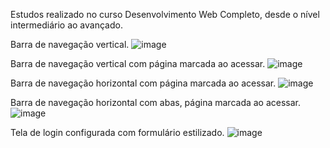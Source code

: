 Estudos realizado no curso Desenvolvimento Web Completo, desde o nível intermediário ao avançado.

Barra de navegação vertical.
![image](https://user-images.githubusercontent.com/54048170/124337579-b0e11980-db79-11eb-891c-77aa16a272c0.png)

Barra de navegação vertical com página marcada ao acessar.
![image](https://user-images.githubusercontent.com/54048170/124337584-b76f9100-db79-11eb-8b1f-6ef87ae9c332.png)

Barra de navegação horizontal com página marcada ao acessar.
![image](https://user-images.githubusercontent.com/54048170/124337588-bb9bae80-db79-11eb-8d21-717df78a1a9a.png)

Barra de navegação horizontal com abas, página marcada ao acessar.
![image](https://user-images.githubusercontent.com/54048170/124337603-c6eeda00-db79-11eb-8281-c264f1f2da30.png)

Tela de login configurada com formulário estilizado.
![image](https://user-images.githubusercontent.com/54048170/125341994-a6b5dc80-e32a-11eb-98c1-800fe606064f.png)

